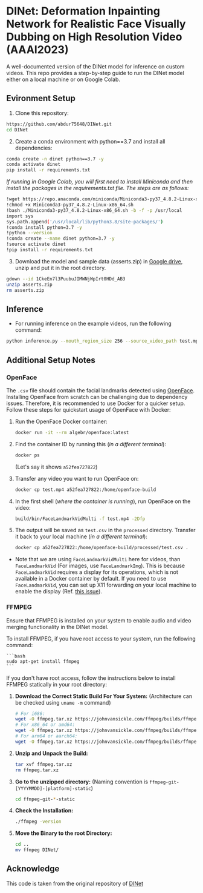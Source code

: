 # DINet: Deformation Inpainting Network for Realistic Face Visually Dubbing on High Resolution Video (AAAI2023)

A well-documented version of the DINet model for inference on custom videos.
This repo provides a step-by-step guide to run the DINet model either on a local machine or on Google Colab.

## Evironment Setup
1. Clone this repository:
```bash
https://github.com/abdur75648/DINet.git
cd DINet
```

2. Create a conda environment with python==3.7 and install all dependencies:
```bash
conda create -n dinet python==3.7 -y
conda activate dinet
pip install -r requirements.txt
```
*If running in Google Colab, you will first need to install Miniconda and then install the packages in the requirements.txt file. The steps are as follows:*
```bash
!wget https://repo.anaconda.com/miniconda/Miniconda3-py37_4.8.2-Linux-x86_64.sh
!chmod +x Miniconda3-py37_4.8.2-Linux-x86_64.sh
!bash ./Miniconda3-py37_4.8.2-Linux-x86_64.sh -b -f -p /usr/local
import sys
sys.path.append('/usr/local/lib/python3.8/site-packages/')
!conda install python=3.7 -y
!python --version
!conda create --name dinet python=3.7 -y
!source activate dinet
!pip install -r requirements.txt
```

3. Download the model and sample data (asserts.zip) in [Google drive](https://drive.google.com/uc\?id\=1CkeEn7l3PuubuJIMWNjWpIrt0HDd_AB3), unzip and put it in the root directory.
```bash
gdown --id 1CkeEn7l3PuubuJIMWNjWpIrt0HDd_AB3
unzip asserts.zip
rm asserts.zip
```

## Inference
* For running inference on the example videos, run the following command:
```bash
python inference.py --mouth_region_size 256 --source_video_path test.mp4 --source_openface_landmark_path test.csv --driving_audio_path test.wav --res_video_dir test_output/ --pretrained_clip_DINet_path ./asserts/clip_training_DINet_256mouth.pth
```

## Additional Setup Notes
### OpenFace

The `.csv` file should contain the facial landmarks detected using [OpenFace](https://github.com/TadasBaltrusaitis/OpenFace). Installing OpenFace from scratch can be challenging due to dependency issues. Therefore, it is recommended to use Docker for a quicker setup. Follow these steps for quickstart usage of OpenFace with Docker:

1. Run the OpenFace Docker container:
    ```bash
    docker run -it --rm algebr/openface:latest
    ```
2. Find the container ID by running this (*in a different terminal*):
    ```bash
    docker ps
    ```
    (Let's say it shows `a52fea727822`)

3. Transfer any video you want to run OpenFace on:
    ```bash
    docker cp test.mp4 a52fea727822:/home/openface-build
    ```
4. In the first shell (*where the container is running*), run OpenFace on the video:
    ```bash
    build/bin/FaceLandmarkVidMulti -f test.mp4 -2Dfp
    ```
5. The output will be saved as `test.csv` in the `processed` directory. Transfer it back to your local machine (*in a different terminal*):
    ```bash
    docker cp a52fea727822:/home/openface-build/processed/test.csv .
    ```

* Note that we are using `FaceLandmarkVidMulti` here for videos, than `FaceLandmarkVid` (For images, use `FaceLandmarkImg`). This is because `FaceLandmarkVid` requires a display for its operations, which is not available in a Docker container by default. If you need to use `FaceLandmarkVid`, you can set up X11 forwarding on your local machine to enable the display (Ref. [this issue](https://github.com/TadasBaltrusaitis/OpenFace/issues/1076#issuecomment-2192538076)).

### FFMPEG
Ensure that FFMPEG is installed on your system to enable audio and video merging functionality in the DINet model. 

To install FFMPEG, if you have root access to your system, run the following command:

    ```bash
    sudo apt-get install ffmpeg
    ```

If you don't have root access, follow the instructions below to install FFMPEG statically in your root directory:
1. **Download the Correct Static Build For Your System:** (Architecture can be checked using ```uname -m``` command)
    ```bash
    # For i686:
    wget -O ffmpeg.tar.xz https://johnvansickle.com/ffmpeg/builds/ffmpeg-git-i686-static.tar.xz
    # For x86_64 or amd64:
    wget -O ffmpeg.tar.xz https://johnvansickle.com/ffmpeg/builds/ffmpeg-git-amd64-static.tar.xz
    # For arm64 or aarch64:
    wget -O ffmpeg.tar.xz https://johnvansickle.com/ffmpeg/builds/ffmpeg-git-arm64-static.tar.xz
    ```

2. **Unzip and Unpack the Build:**
    ```bash
    tar xvf ffmpeg.tar.xz
    rm ffmpeg.tar.xz
    ```

4. **Go to the unzipped directory:** (Naming convention is ```ffmpeg-git-[YYYYMMDD]-[platform]-static```)
    ```bash
    cd ffmpeg-git-*-static
    ```

3. **Check the Installation:**
    ```bash
    ./ffmpeg -version
    ```

4. **Move the Binary to the root Directory:**
    ```bash
    cd ..
    mv ffmpeg DINet/
    ```

## Acknowledge
This code is taken from the original repository of [DINet](https://github.com/MRzzm/DINet)